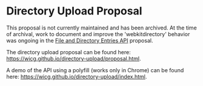 # Directory Upload Proposal

This proposal is not currently maintained and has been archived.  At the time
of archival, work to document and improve the 'webkitdirectory' behavior was
ongoing in the
[File and Directory Entries API](https://github.com/WICG/entries-api) proposal.

The directory upload proposal can be found here: 
https://wicg.github.io/directory-upload/proposal.html.

A demo of the API using a polyfill (works only in Chrome) can be found here: https://wicg.github.io/directory-upload/index.html.
